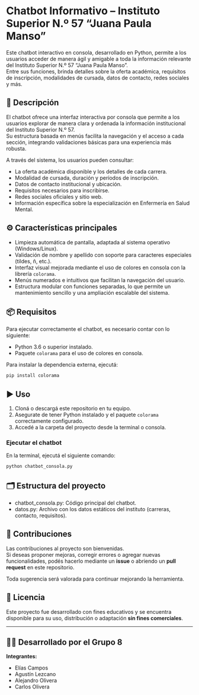 # Chatbot Informativo – Instituto Superior N.º 57 “Juana Paula Manso”

Este chatbot interactivo en consola, desarrollado en Python, permite a los usuarios acceder de manera ágil y amigable a toda la información relevante del Instituto Superior N.º 57 “Juana Paula Manso”.  
Entre sus funciones, brinda detalles sobre la oferta académica, requisitos de inscripción, modalidades de cursada, datos de contacto, redes sociales y más.

## 📝 Descripción

El chatbot ofrece una interfaz interactiva por consola que permite a los usuarios explorar de manera clara y ordenada la información institucional del Instituto Superior N.º 57.  
Su estructura basada en menús facilita la navegación y el acceso a cada sección, integrando validaciones básicas para una experiencia más robusta.

A través del sistema, los usuarios pueden consultar:

- La oferta académica disponible y los detalles de cada carrera.
- Modalidad de cursada, duración y períodos de inscripción.
- Datos de contacto institucional y ubicación.
- Requisitos necesarios para inscribirse.
- Redes sociales oficiales y sitio web.
- Información específica sobre la especialización en Enfermería en Salud Mental.

## ⚙️ Características principales

- Limpieza automática de pantalla, adaptada al sistema operativo (Windows/Linux).
- Validación de nombre y apellido con soporte para caracteres especiales (tildes, ñ, etc.).
- Interfaz visual mejorada mediante el uso de colores en consola con la librería `colorama`.
- Menús numerados e intuitivos que facilitan la navegación del usuario.
- Estructura modular con funciones separadas, lo que permite un mantenimiento sencillo y una ampliación escalable del sistema.

## 📦 Requisitos

Para ejecutar correctamente el chatbot, es necesario contar con lo siguiente:

- Python 3.6 o superior instalado.
- Paquete `colorama` para el uso de colores en consola.

Para instalar la dependencia externa, ejecutá:

```bash
pip install colorama
```

## ▶️ Uso

1. Cloná o descargá este repositorio en tu equipo.
2. Asegurate de tener Python instalado y el paquete `colorama` correctamente configurado.
3. Accedé a la carpeta del proyecto desde la terminal o consola.

### Ejecutar el chatbot

En la terminal, ejecutá el siguiente comando:

```bash
python chatbot_consola.py
```

## 🗂️ Estructura del proyecto   

- chatbot_consola.py: Código principal del chatbot.
- datos.py: Archivo con los datos estáticos del instituto (carreras, contacto, requisitos).

## 🤝 Contribuciones

Las contribuciones al proyecto son bienvenidas.  
Si deseas proponer mejoras, corregir errores o agregar nuevas funcionalidades, podés hacerlo mediante un **issue** o abriendo un **pull request** en este repositorio.

Toda sugerencia será valorada para continuar mejorando la herramienta.

## 📄 Licencia

Este proyecto fue desarrollado con fines educativos y se encuentra disponible para su uso, distribución o adaptación **sin fines comerciales**.

---

## 👨‍💻 Desarrollado por el Grupo 8

**Integrantes:**

- Elías Campos
- Agustín Lezcano
- Alejandro Olivera
- Carlos Olivera
